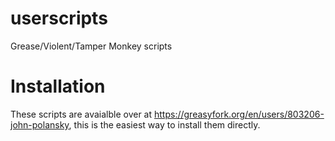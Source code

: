 # userscripts
Grease/Violent/Tamper Monkey scripts

# Installation
These scripts are avaialble over at https://greasyfork.org/en/users/803206-john-polansky, this is the easiest way to install them directly.

